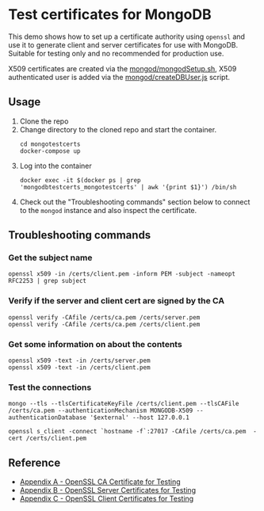 # Test certificates for MongoDB

This demo shows how to set up a certificate authority using `openssl` and use it to generate client and server certificates for use with MongoDB. Suitable for testing only and no recommended for production use.

X509 certificates are created via the [mongod/mongodSetup.sh](mongod/mongodSetup.sh), X509 authenticated user is added via the [mongod/createDBUser.js](mongod/createDBUser.js) script.

## Usage

1. Clone the repo
1. Change directory to the cloned repo and start the container.
   ```
   cd mongotestcerts
   docker-compose up
   ```
1. Log into the container
   ```
   docker exec -it $(docker ps | grep 'mongodbtestcerts_mongotestcerts' | awk '{print $1}') /bin/sh
   ```
1. Check out the "Troubleshooting commands" section below to connect to the `mongod` instance and also inspect the certificate.

## Troubleshooting commands

### Get the subject name
```
openssl x509 -in /certs/client.pem -inform PEM -subject -nameopt RFC2253 | grep subject
```

### Verify if the server and client cert are signed by the CA
```
openssl verify -CAfile /certs/ca.pem /certs/server.pem
openssl verify -CAfile /certs/ca.pem /certs/client.pem
```

### Get some information on about the contents
```
openssl x509 -text -in /certs/server.pem
openssl x509 -text -in /certs/client.pem
```

### Test the connections
```
mongo --tls --tlsCertificateKeyFile /certs/client.pem --tlsCAFile /certs/ca.pem --authenticationMechanism MONGODB-X509 --authenticationDatabase '$external' --host 127.0.0.1

openssl s_client -connect `hostname -f`:27017 -CAfile /certs/ca.pem  -cert /certs/client.pem
```

## Reference

- [Appendix A - OpenSSL CA Certificate for Testing](https://docs.mongodb.com/manual/appendix/security/appendixA-openssl-ca/)
- [Appendix B - OpenSSL Server Certificates for Testing](https://docs.mongodb.com/manual/appendix/security/appendixB-openssl-server/)
- [Appendix C - OpenSSL Client Certificates for Testing](https://docs.mongodb.com/manual/appendix/security/appendixC-openssl-client/)
